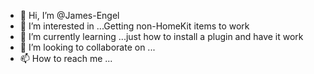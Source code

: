 - 👋 Hi, I’m @James-Engel
- 👀 I’m interested in ...Getting non-HomeKit items to work
- 🌱 I’m currently learning ...just how to install a plugin and have it work
- 💞️ I’m looking to collaborate on ...
- 📫 How to reach me ...

<!---
James-Engel/James-Engel is a ✨ special ✨ repository because its `README.md` (this file) appears on your GitHub profile.
You can click the Preview link to take a look at your changes.
--->
